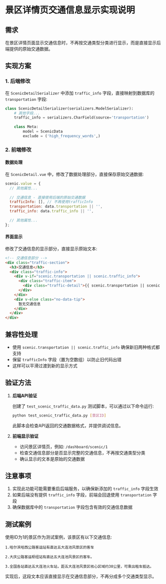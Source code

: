 # 景区详情页交通信息显示实现说明

## 需求

在景区详情页面显示交通信息时，不再按交通类型分类进行显示，而是直接显示后端提供的原始交通数据。

## 实现方案

### 1. 后端修改

在 `ScenicDetailSerializer` 中添加 `traffic_info` 字段，直接映射到数据库的 `transportation` 字段:

```python
class ScenicDetailSerializer(serializers.ModelSerializer):
    # 其他字段...
    traffic_info = serializers.CharField(source='transportation')
    
    class Meta:
        model = ScenicData
        exclude = ('high_frequency_words',)
```

### 2. 前端修改

#### 数据处理

在 `ScenicDetail.vue` 中，修改了数据处理部分，直接保存原始交通数据:

```javascript
scenic.value = {
  // 其他属性...
  
  // 交通信息 - 直接使用后端的原始交通数据
  trafficInfo: [], // 不再使用trafficInfo
  transportation: data.transportation || '',
  traffic_info: data.traffic_info || '',
  
  // 其他属性...
};
```

#### 界面显示

修改了交通信息的显示部分，直接显示原始文本:

```html
<!-- 交通信息部分 -->
<div class="traffic-section">
  <h3>交通信息</h3>
  <div class="traffic-info">
    <div v-if="scenic.transportation || scenic.traffic_info">
      <div class="traffic-item">
        <div class="traffic-detail">{{ scenic.transportation || scenic.traffic_info }}</div>
      </div>
    </div>
    <div v-else class="no-data-tip">
      暂无交通信息
    </div>
  </div>
</div>
```

## 兼容性处理

- 使用 `scenic.transportation || scenic.traffic_info` 确保新旧两种格式都支持
- 保留 `trafficInfo` 字段（置为空数组）以防止旧代码出错
- 这样可以平滑过渡到新的显示方式

## 验证方法

1. **后端API验证**

   创建了 `test_scenic_traffic_data.py` 测试脚本，可以通过以下命令运行:
   
   ```bash
   python test_scenic_traffic_data.py [景区ID]
   ```
   
   此脚本会检查API返回的交通数据格式，并提供调试信息。

2. **前端显示验证**

   - 访问景区详情页，例如: `/dashboard/scenic/1`
   - 检查交通信息部分是否显示完整的交通信息，不再按交通类型分类
   - 确认显示的文本是原始的交通数据

## 注意事项

1. 实现此功能可能需要重启后端服务，以确保新添加的 `traffic_info` 字段生效
2. 如果后端没有提供 `traffic_info` 字段，前端会回退使用 `transportation` 字段
3. 确保数据库中的 `transportation` 字段包含有效的交通信息数据

## 测试案例

使用ID为1的景区作为测试案例，该景区有以下交通信息:

```
1.哈尔滨哈西公路客运站有直达五大连池风景区的客车

2.大庆公路客运枢纽站有直达五大连池风景区的客车。

3.全国各站直达五大连池火车站，距五大连池风景区核心区域约30公里，可乘出租车抵达。
```

实现后，这段文本应该直接显示在交通信息部分，不再分成多个交通类型显示。 
